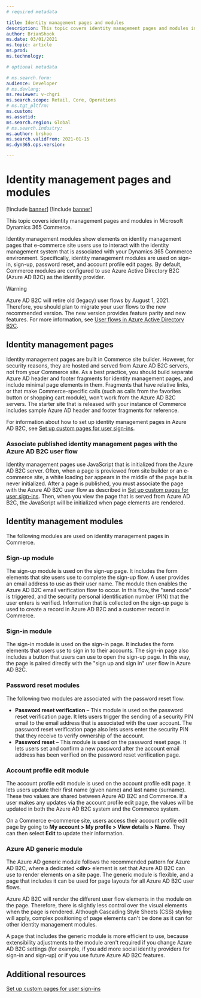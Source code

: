 ```yaml
---
# required metadata

title: Identity management pages and modules
description: This topic covers identity management pages and modules in Microsoft Dynamics 365 Commerce.
author: BrianShook
ms.date: 03/01/2021
ms.topic: article
ms.prod: 
ms.technology: 

# optional metadata

# ms.search.form: 
audience: Developer
# ms.devlang: 
ms.reviewer: v-chgri
ms.search.scope: Retail, Core, Operations
# ms.tgt_pltfrm: 
ms.custom: 
ms.assetid: 
ms.search.region: Global
# ms.search.industry: 
ms.author: brshoo
ms.search.validFrom: 2021-01-15
ms.dyn365.ops.version: 

---
```


# Identity management pages and modules

[!include [banner](includes/banner.md)]
[!include [banner](includes/preview-banner.md)]

This topic covers identity management pages and modules in Microsoft Dynamics 365 Commerce.

Identity management modules show elements on identity management pages that e-commerce site users use to interact with the identity management system that is associated with your Dynamics 365 Commerce environment. Specifically, identity management modules are used on sign-in, sign-up, password reset, and account profile edit pages. By default, Commerce modules are configured to use Azure Active Directory B2C (Azure AD B2C) as the identity provider.

> [!WARNING]
> Azure AD B2C will retire old (legacy) user flows by August 1, 2021. Therefore, you should plan to migrate your user flows to the new recommended version. The new version provides feature parity and new features. For more information, see [User flows in Azure Active Directory B2C](/azure/active-directory-b2c/user-flow-overview).

## Identity management pages

Identity management pages are built in Commerce site builder. However, for security reasons, they are hosted and served from Azure AD B2C servers, not from your Commerce site. As a best practice, you should build separate Azure AD header and footer fragments for identity management pages, and include minimal page elements in them. Fragments that have relative links, or that make Commerce-specific calls (such as calls from the favorites button or shopping cart module), won't work from the Azure AD B2C servers. The starter site that is released with your instance of Commerce includes sample Azure AD header and footer fragments for reference.

For information about how to set up identity management pages in Azure AD B2C, see [Set up custom pages for user sign-ins](custom-pages-user-logins.md).

### Associate published identity management pages with the Azure AD B2C user flow

Identity management pages use JavaScript that is initialized from the Azure AD B2C server. Often, when a page is previewed from site builder or an e-commerce site, a white loading bar appears in the middle of the page but is never initialized. After a page is published, you must associate the page with the Azure AD B2C user flow as described in [Set up custom pages for user sign-ins](custom-pages-user-logins.md). Then, when you view the page that is served from Azure AD B2C, the JavaScript will be initialized when page elements are rendered.

## Identity management modules

The following modules are used on identity management pages in Commerce.

### Sign-up module

The sign-up module is used on the sign-up page. It includes the form elements that site users use to complete the sign-up flow. A user provides an email address to use as their user name. The module then enables the Azure AD B2C email verification flow to occur. In this flow, the "send code" is triggered, and the security personal identification number (PIN) that the user enters is verified. Information that is collected on the sign-up page is used to create a record in Azure AD B2C and a customer record in Commerce.

### Sign-in module

The sign-in module is used on the sign-in page. It includes the form elements that users use to sign in to their accounts. The sign-in page also includes a button that users can use to open the sign-up page. In this way, the page is paired directly with the "sign up and sign in" user flow in Azure AD B2C.

### Password reset modules

The following two modules are associated with the password reset flow:

- **Password reset verification** – This module is used on the password reset verification page. It lets users trigger the sending of a security PIN email to the email address that is associated with the user account. The password reset verification page also lets users enter the security PIN that they receive to verify ownership of the account.
- **Password reset** – This module is used on the password reset page. It lets users set and confirm a new password after the account email address has been verified on the password reset verification page.

### Account profile edit module

The account profile edit module is used on the account profile edit page. It lets users update their first name (given name) and last name (surname). These two values are shared between Azure AD B2C and Commerce. If a user makes any updates via the account profile edit page, the values will be updated in both the Azure AD B2C system and the Commerce system.

On a Commerce e-commerce site, users access their account profile edit page by going to **My account \> My profile \> View details \> Name**. They can then select **Edit** to update their information.

### Azure AD generic module

The Azure AD generic module follows the recommended pattern for Azure AD B2C, where a dedicated **\<div\>** element is set that Azure AD B2C can use to render elements on a site page. The generic module is flexible, and a page that includes it can be used for page layouts for all Azure AD B2C user flows.

Azure AD B2C will render the different user flow elements in the module on the page. Therefore, there is slightly less control over the visual elements when the page is rendered. Although Cascading Style Sheets (CSS) styling will apply, complex positioning of page elements can't be done as it can for other identity management modules.

A page that includes the generic module is more efficient to use, because extensibility adjustments to the module aren't required if you change Azure AD B2C settings (for example, if you add more social identity providers for sign-in and sign-up) or if you use future Azure AD B2C features.

## Additional resources

[Set up custom pages for user sign-ins](custom-pages-user-logins.md)